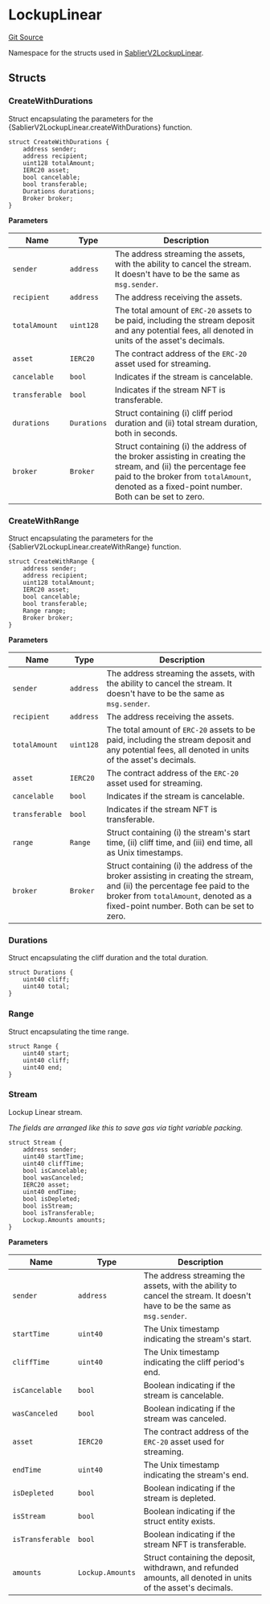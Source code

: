 # LockupLinear

[Git Source](https://github.com/sablier-labs/v2-core/blob/release/src/types/DataTypes.sol)

Namespace for the structs used in
[SablierV2LockupLinear](docs/contracts/v2/reference/core/contract.SablierV2LockupLinear.md).

## Structs

### CreateWithDurations

Struct encapsulating the parameters for the {SablierV2LockupLinear.createWithDurations} function.

```solidity
struct CreateWithDurations {
    address sender;
    address recipient;
    uint128 totalAmount;
    IERC20 asset;
    bool cancelable;
    bool transferable;
    Durations durations;
    Broker broker;
}
```

**Parameters**

| Name           | Type        | Description                                                                                                                                                                                                    |
| -------------- | ----------- | -------------------------------------------------------------------------------------------------------------------------------------------------------------------------------------------------------------- |
| `sender`       | `address`   | The address streaming the assets, with the ability to cancel the stream. It doesn't have to be the same as `msg.sender`.                                                                                       |
| `recipient`    | `address`   | The address receiving the assets.                                                                                                                                                                              |
| `totalAmount`  | `uint128`   | The total amount of `ERC-20` assets to be paid, including the stream deposit and any potential fees, all denoted in units of the asset's decimals.                                                             |
| `asset`        | `IERC20`    | The contract address of the `ERC-20` asset used for streaming.                                                                                                                                                 |
| `cancelable`   | `bool`      | Indicates if the stream is cancelable.                                                                                                                                                                         |
| `transferable` | `bool`      | Indicates if the stream NFT is transferable.                                                                                                                                                                   |
| `durations`    | `Durations` | Struct containing (i) cliff period duration and (ii) total stream duration, both in seconds.                                                                                                                   |
| `broker`       | `Broker`    | Struct containing (i) the address of the broker assisting in creating the stream, and (ii) the percentage fee paid to the broker from `totalAmount`, denoted as a fixed-point number. Both can be set to zero. |

### CreateWithRange

Struct encapsulating the parameters for the {SablierV2LockupLinear.createWithRange} function.

```solidity
struct CreateWithRange {
    address sender;
    address recipient;
    uint128 totalAmount;
    IERC20 asset;
    bool cancelable;
    bool transferable;
    Range range;
    Broker broker;
}
```

**Parameters**

| Name           | Type      | Description                                                                                                                                                                                                    |
| -------------- | --------- | -------------------------------------------------------------------------------------------------------------------------------------------------------------------------------------------------------------- |
| `sender`       | `address` | The address streaming the assets, with the ability to cancel the stream. It doesn't have to be the same as `msg.sender`.                                                                                       |
| `recipient`    | `address` | The address receiving the assets.                                                                                                                                                                              |
| `totalAmount`  | `uint128` | The total amount of `ERC-20` assets to be paid, including the stream deposit and any potential fees, all denoted in units of the asset's decimals.                                                             |
| `asset`        | `IERC20`  | The contract address of the `ERC-20` asset used for streaming.                                                                                                                                                 |
| `cancelable`   | `bool`    | Indicates if the stream is cancelable.                                                                                                                                                                         |
| `transferable` | `bool`    | Indicates if the stream NFT is transferable.                                                                                                                                                                   |
| `range`        | `Range`   | Struct containing (i) the stream's start time, (ii) cliff time, and (iii) end time, all as Unix timestamps.                                                                                                    |
| `broker`       | `Broker`  | Struct containing (i) the address of the broker assisting in creating the stream, and (ii) the percentage fee paid to the broker from `totalAmount`, denoted as a fixed-point number. Both can be set to zero. |

### Durations

Struct encapsulating the cliff duration and the total duration.

```solidity
struct Durations {
    uint40 cliff;
    uint40 total;
}
```

### Range

Struct encapsulating the time range.

```solidity
struct Range {
    uint40 start;
    uint40 cliff;
    uint40 end;
}
```

### Stream

Lockup Linear stream.

_The fields are arranged like this to save gas via tight variable packing._

```solidity
struct Stream {
    address sender;
    uint40 startTime;
    uint40 cliffTime;
    bool isCancelable;
    bool wasCanceled;
    IERC20 asset;
    uint40 endTime;
    bool isDepleted;
    bool isStream;
    bool isTransferable;
    Lockup.Amounts amounts;
}
```

**Parameters**

| Name             | Type             | Description                                                                                                              |
| ---------------- | ---------------- | ------------------------------------------------------------------------------------------------------------------------ |
| `sender`         | `address`        | The address streaming the assets, with the ability to cancel the stream. It doesn't have to be the same as `msg.sender`. |
| `startTime`      | `uint40`         | The Unix timestamp indicating the stream's start.                                                                        |
| `cliffTime`      | `uint40`         | The Unix timestamp indicating the cliff period's end.                                                                    |
| `isCancelable`   | `bool`           | Boolean indicating if the stream is cancelable.                                                                          |
| `wasCanceled`    | `bool`           | Boolean indicating if the stream was canceled.                                                                           |
| `asset`          | `IERC20`         | The contract address of the `ERC-20` asset used for streaming.                                                           |
| `endTime`        | `uint40`         | The Unix timestamp indicating the stream's end.                                                                          |
| `isDepleted`     | `bool`           | Boolean indicating if the stream is depleted.                                                                            |
| `isStream`       | `bool`           | Boolean indicating if the struct entity exists.                                                                          |
| `isTransferable` | `bool`           | Boolean indicating if the stream NFT is transferable.                                                                    |
| `amounts`        | `Lockup.Amounts` | Struct containing the deposit, withdrawn, and refunded amounts, all denoted in units of the asset's decimals.            |
